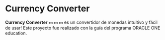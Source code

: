# Currency Converter 


**Currency Converter** 	:dollar: 	:dollar: 	:dollar: es un convertidor de monedas intuitivo y fácil de usar!
Este proyecto fue realizado con la guía del programa ORACLE ONE education.
